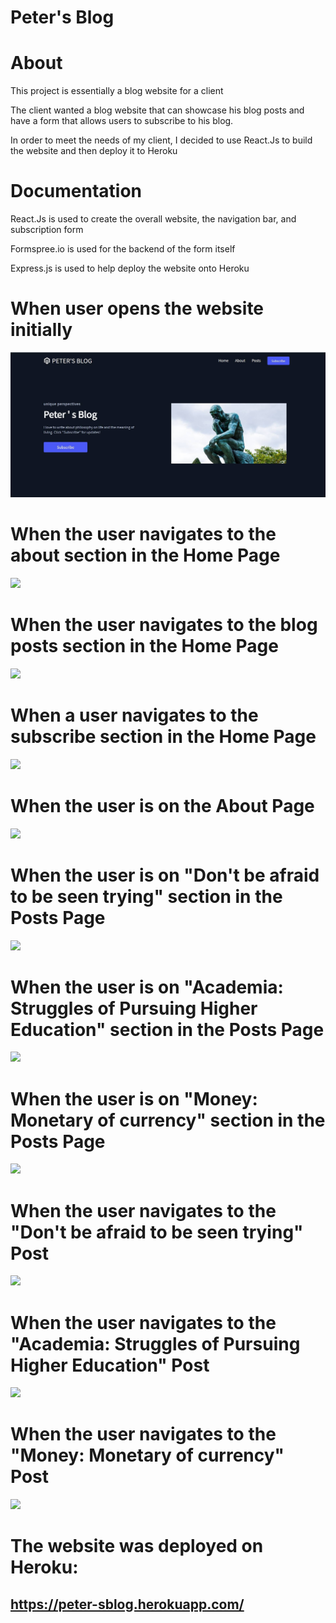 # Peter's Blog

# About 

This project is essentially a blog website for a client

The client wanted a blog website that can showcase his blog posts and have a form that allows users to subscribe to his blog.
                                            
In order to meet the needs of my client, I decided to use React.Js to build the website and then deploy it to Heroku 
                        
# Documentation

React.Js is used to create the overall website, the navigation bar, and subscription form</p>
                        
Formspree.io is used for the backend of the form itself 

Express.js is used to help deploy the website onto Heroku 

# When user opens the website initially 
![](PetersBlog/profile.jpg)
# When the user navigates to the about section in the Home Page
![](images/)                 
# When the user navigates to the blog posts section in the Home Page
![](images/)
# When a user navigates to the subscribe section in the Home Page
![](images/)
# When the user is on the About Page
![](images/)
# When the user is on "Don't be afraid to be seen trying" section in the Posts Page
![](images/)
# When the user is on "Academia: Struggles of Pursuing Higher Education" section in the Posts Page
![](images/)
# When the user is on "Money: Monetary of currency" section in the Posts Page
![](images/)
# When the user navigates to the "Don't be afraid to be seen trying" Post 
![](images/)
# When the user navigates to the "Academia: Struggles of Pursuing Higher Education" Post 
![](images/)
# When the user navigates to the "Money: Monetary of currency" Post
![](images/)
 
# The website was deployed on Heroku: 
## https://peter-sblog.herokuapp.com/
                     
                            
                       
                   
                     
                           
                            
               
                        
                           
                           
                   
                     
